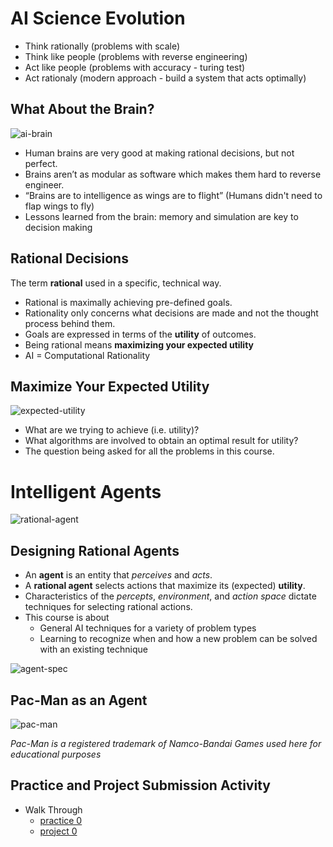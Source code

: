 # AI Science Evolution

* Think rationally (problems with scale)
* Think like people (problems with reverse engineering)
* Act like people (problems with accuracy - turing test)
* Act rationaly (modern approach - build a system that acts optimally)

## What About the Brain?

![ai-brain](https://github.com/btdobbs/COSC-440/blob/main/Topic/images/ai-brain.png)

* Human brains are very good at making rational decisions, but not perfect.
* Brains aren’t as modular as software which makes them hard to reverse engineer.
* “Brains are to intelligence as wings are to flight” (Humans didn't need to flap wings to fly)
* Lessons learned from the brain: memory and simulation are key to decision making

## Rational Decisions

The term **rational** used in a specific, technical way.

* Rational is maximally achieving pre-defined goals.
* Rationality only concerns what decisions are made and not the thought process behind them.
* Goals are expressed in terms of the **utility** of outcomes.
* Being rational means **maximizing your expected utility**
* AI = Computational Rationality

## Maximize Your Expected Utility

![expected-utility](https://github.com/btdobbs/COSC-440/blob/main/Topic/images/expected-utility.png)

* What are we trying to achieve (i.e. utility)?
* What algorithms are involved to obtain an optimal result for utility?
* The question being asked for all the problems in this course.

# Intelligent Agents

![rational-agent](https://github.com/btdobbs/COSC-440/blob/main/Topic/images/rational-agent.png)

## Designing Rational Agents

* An **agent** is an entity that *perceives* and *acts*.
* A **rational agent** selects actions that maximize its (expected) **utility**.
* Characteristics of the *percepts*, *environment*, and *action space* dictate techniques for selecting rational actions.
* This course is about
  * General AI techniques for a variety of problem types
  * Learning to recognize when and how a new problem can be solved with an existing technique

![agent-spec](https://github.com/btdobbs/COSC-440/blob/main/Topic/images/agent-spec.png)

## Pac-Man as an Agent

![pac-man](https://github.com/btdobbs/COSC-440/blob/main/Topic/images/pac-man.jpg)

*Pac-Man is a registered trademark of Namco-Bandai Games used here for educational purposes*

## Practice and Project Submission Activity

* Walk Through
  *  [practice 0](https://github.com/btdobbs/COSC-440/blob/main/Practice/00/README.md)
  *  [project 0](https://github.com/btdobbs/COSC-440/blob/main/Project/00/README.md)
